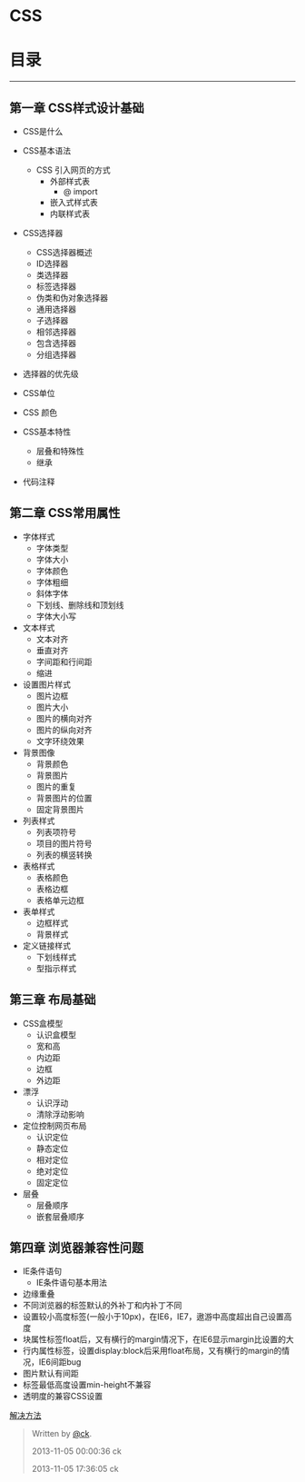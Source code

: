 
# CSS

# 目录

----------

## 第一章 CSS样式设计基础 

- CSS是什么
- CSS基本语法
    - CSS 引入网页的方式
		- 外部样式表
		 	- @ import 
		- 嵌入式样式表
		- 内联样式表
    	
- CSS选择器
    - CSS选择器概述
    - ID选择器 
    - 类选择器 
    - 标签选择器
    - 伪类和伪对象选择器
    - 通用选择器
    - 子选择器
    - 相邻选择器
    - 包含选择器
    - 分组选择器  
- 选择器的优先级
- CSS单位
- CSS 颜色
- CSS基本特性
  	- 层叠和特殊性
  	- 继承 
- 代码注释

## 第二章 CSS常用属性

 - 字体样式
	- 字体类型
	- 字体大小
	- 字体颜色
	- 字体粗细
	- 斜体字体
	- 下划线、删除线和顶划线
	- 字体大小写
 - 文本样式
	- 文本对齐
	- 垂直对齐
	- 字间距和行间距
	- 缩进
 - 设置图片样式
	- 图片边框
	- 图片大小
	- 图片的横向对齐
	- 图片的纵向对齐
	- 文字环绕效果
 - 背景图像
	- 背景颜色
	- 背景图片
	- 图片的重复
	- 背景图片的位置
	- 固定背景图片
 - 列表样式
	- 列表项符号
	- 项目的图片符号
	- 列表的横竖转换
 - 表格样式
	- 表格颜色
	- 表格边框
	- 表格单元边框
 - 表单样式
	- 边框样式
	- 背景样式
 - 定义链接样式
	- 下划线样式
	- 型指示样式 


## 第三章 布局基础

- CSS盒模型
	- 认识盒模型
	- 宽和高
	- 内边距
	- 边框
	- 外边距	 
- 漂浮
	- 认识浮动
	- 清除浮动影响
- 定位控制网页布局
	- 认识定位
	- 静态定位
	- 相对定位 
	- 绝对定位
	- 固定定位 
- 层叠		
  	- 层叠顺序
  	- 嵌套层叠顺序
  	
## 第四章 浏览器兼容性问题
- IE条件语句
  	- IE条件语句基本用法 	
- 边缘重叠
- 不同浏览器的标签默认的外补丁和内补丁不同
- 设置较小高度标签(一般小于10px)，在IE6，IE7，遨游中高度超出自己设置高度
- 块属性标签float后，又有横行的margin情况下，在IE6显示margin比设置的大
- 行内属性标签，设置display:block后采用float布局，又有横行的margin的情况，IE6间距bug
- 图片默认有间距
- 标签最低高度设置min-height不兼容
- 透明度的兼容CSS设置

[解决方法](http://networking.ctocio.com.cn/267/11494267.shtml,'浏览器兼容性')




 





>Written by [@ck](www.uitavern.com).
>
> 2013-11-05 00:00:36 ck
> 
> 2013-11-05 17:36:05  ck